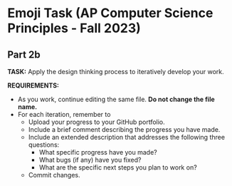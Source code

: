 # Emoji Task (AP Computer Science Principles - Fall 2023)
## Part 2b

**TASK:** Apply the design thinking process to iteratively develop your work.

**REQUIREMENTS:**

* As you work, continue editing the same file.  **Do not change the file name.**
* For each iteration, remember to
    * Upload your progress to your GitHub portfolio.
    * Include a brief comment describing the progress you have made.
    * Include an extended description that addresses the following three questions:
        * What specific progress have you made?
        * What bugs (if any) have you fixed?
        * What are the specific next steps you plan to work on?
    * Commit changes.
